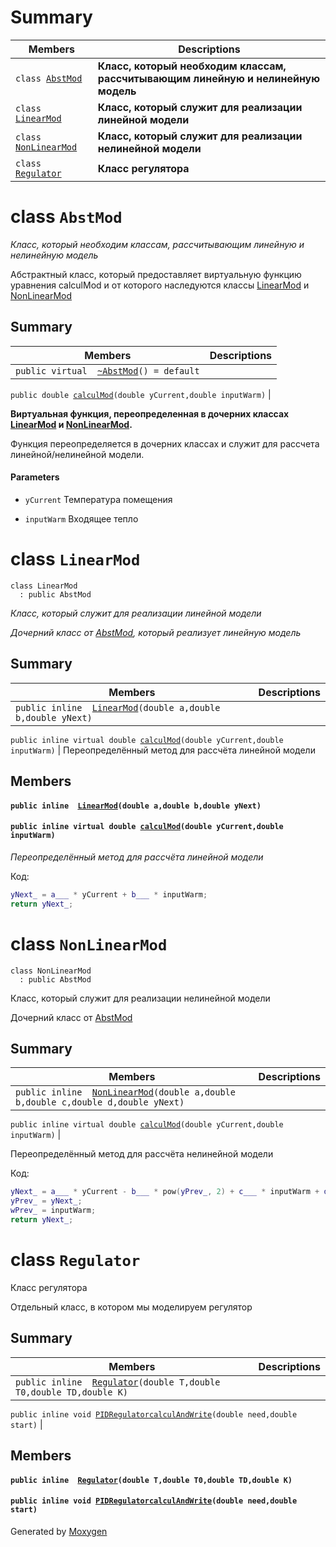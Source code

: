 # Summary






 Members                        | Descriptions                                
--------------------------------|---------------------------------------------
`class `[`AbstMod`](#class_Abst_Mod) |__Класс, который необходим классам, рассчитывающим линейную и нелинейную модель__
`class `[`LinearMod`](#class_linear_Mod) | __Класс, который служит для реализации линейной модели__
`class `[`NonLinearMod`](#class_non_linear_Mod) | __Класс, который служит для реализации нелинейной модели__
`class `[`Regulator`](#class_regulator) | __Класс регулятора__

# class `AbstMod` 




_Класс, который необходим классам, рассчитывающим линейную и нелинейную модель_








Абстрактный класс, который предоставляет виртуальную функцию уравнения calculMod и от которого наследуются классы [LinearMod](#class_linear_Mod) и [NonLinearMod](#class_non_linear_Mod)




## Summary

 Members                        | Descriptions                                
--------------------------------|---------------------------------------------
`public virtual  `[`~AbstMod`](#class_Abst_Mod_1a70c0c5f53c7edb56bf68838d46de366b)`() = default` | 



             
`public double `[`calculMod`](#class_Abst_Mod_1acfab24a843dd017565c12aa96fd12f64)`(double yCurrent,double inputWarm)` | 





 
 
  __Виртуальная функция, переопределенная в дочерних классах [LinearMod](#class_linear_Mod) и [NonLinearMod](#class_non_linear_Mod).__






                                
Функция переопределяется в дочерних классах и служит для рассчета линейной/нелинейной модели. 
#### Parameters
* `yCurrent` Температура помещения 




* `inputWarm` Входящее тепло




# class `LinearMod` 

```
class LinearMod
  : public AbstMod
```  

_Класс, который служит для реализации линейной модели_





_Дочерний класс от [AbstMod](#class_Abst_Mod), который реализует линейную модель_



## Summary

 Members                        | Descriptions                                
--------------------------------|---------------------------------------------
`public inline  `[`LinearMod`](#class_linear_Mod_1aa21922a3dd7e060f69855043075d1db5)`(double a,double b,double yNext)` | 




`public inline virtual double `[`calculMod`](#class_linear_Mod_1a12095f9b671e6165eafc72f86bc7b8f5)`(double yCurrent,double inputWarm)` | Переопределённый метод для рассчёта линейной модели



## Members

#### `public inline  `[`LinearMod`](#class_linear_Mod_1aa21922a3dd7e060f69855043075d1db5)`(double a,double b,double yNext)` 





#### `public inline virtual double `[`calculMod`](#class_linear_Mod_1a12095f9b671e6165eafc72f86bc7b8f5)`(double yCurrent,double inputWarm)` 




_Переопределённый метод для рассчёта линейной модели_






Код: 
```cpp
yNext_ = a___ * yCurrent + b___ * inputWarm;
return yNext_;
```
                      



# class `NonLinearMod` 

```
class NonLinearMod
  : public AbstMod
```  





Класс, который служит для реализации нелинейной модели

Дочерний класс от [AbstMod](#class_Abst_Mod)




                           
## Summary

 Members                        | Descriptions                                
--------------------------------|---------------------------------------------
`public inline  `[`NonLinearMod`](#class_non_linear_Mod_1aa33bbbe3024131505d356c0df9dcd518)`(double a,double b,double c,double d,double yNext)` | 



`public inline virtual double `[`calculMod`](#class_non_linear_Mod_1a9bad4ace82cde16f0631b9590e928d14)`(double yCurrent,double inputWarm)` | 



Переопределённый метод для рассчёта нелинейной модели

                               




                           
Код: 
```cpp
yNext_ = a___ * yCurrent - b___ * pow(yPrev_, 2) + c___ * inputWarm + d___ * sin(wPrev_);
yPrev_ = yNext_;
wPrev_ = inputWarm;
return yNext_;
```
                      



# class `Regulator` 

Класс регулятора






Отдельный класс, в котором мы моделируем регулятор

## Summary

 Members                        | Descriptions                                
--------------------------------|---------------------------------------------
`public inline  `[`Regulator`](#class_regulator_1a2f9dccd70ab29b72793e37803ef0f0f0)`(double T,double T0,double TD,double K)` | 




`public inline void `[`PIDRegulatorcalculAndWrite`](#class_regulator_1a4b9d368fc11c81701f7ac70d3035227b)`(double need,double start)` | 

## Members

#### `public inline  `[`Regulator`](#class_regulator_1a2f9dccd70ab29b72793e37803ef0f0f0)`(double T,double T0,double TD,double K)` 





#### `public inline void `[`PIDRegulatorcalculAndWrite`](#class_regulator_1a4b9d368fc11c81701f7ac70d3035227b)`(double need,double start)`



Generated by [Moxygen](https://sourcey.com/moxygen)